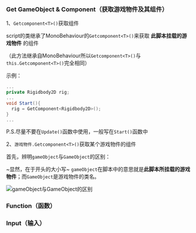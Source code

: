 ### Get GameObject & Component（获取游戏物件及其组件） 

1、`Getcomponent<T>()`获取组件 

script的类继承了MonoBehaviour的`Getcomponent<T>()`来获取 **此脚本挂载的游戏物件** 的组件 

（此方法继承自MonoBehaviour所以`Getcomponent<T>()`与`this.Getcomponent<T>()`完全相同）

示例： 

```C#
...
private Rigidbody2D rig;
...
void Start(){
  rig = GetComponent<Rigidbody2D>();
}
...
``` 

P.S.尽量不要在`Update()`函数中使用，一般写在`Start()`函数中 

2、`游戏物件.Getcomponent<T>()`获取某个游戏物件的组件 

首先，辨明`gameObject`与`GameObject`的区别： 

~显然，在于开头的大小写~ `gameObject`在脚本中的意思就是**此脚本所挂载的游戏物件**；而`GameObject`是游戏物件的类名。 

![`gameObject`与`GameObject`的区别](https://github.com/Vincent-zz/Unity/blob/main/image-storage/%E5%9B%BE1.png?raw=true)

### Function（函数） 


### Input（输入） 

